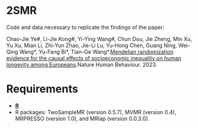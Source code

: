 # 2SMR
Code and data necessary to replicate the findings of the paper: 

Chao-Jie Ye#, Li-Jie Kong#, Yi-Ying Wang#, Chun Dou, Jie Zheng, Min Xu, Yu Xu, Mian Li, Zhi-Yun Zhao, Jie-Li Lu, Yu-Hong Chen, Guang Ning, Wei-Qing Wang*, Yu-Fang Bi*, Tian-Ge Wang*.[Mendelian randomization evidence for the causal effects of socioeconomic inequality on human longevity among Europeans](https://www.nature.com/articles/s41562-023-01646-1).Nature Human Behaviour. 2023.

# Requirements
- [**R**](https://www.r-project.org/)
- R packages: TwoSampleMR (version 0.5.7), MVMR (version 0.4), MRPRESSO (version 1.0), and MRlap (version 0.0.3.0).
